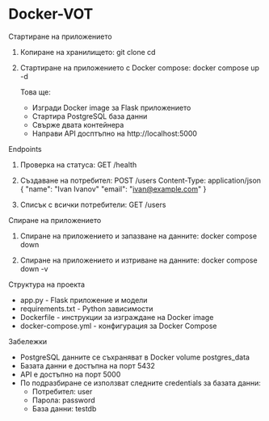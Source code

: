# Docker-VOT

Стартиране на  приложението

  1. Копиране на хранилището:
       git clone <repository-url>
       cd <repository-name>

  2. Стартиране на приложението с Docker compose:
       docker compose up -d

     Това ще:
     - Изгради Docker image за Flask приложението
     - Стартира PostgreSQL база данни
     - Свърже двата контейнера
     - Направи API досптъпно на http://localhost:5000

Endpoints

  1. Проверка на статуса:
       GET /health

  2. Създаване на потребител:
       POST /users
       Content-Type: application/json
       {
           "name": "Ivan Ivanov"
           "email": "ivan@example.com"
       }

  3. Списък с всички потребители:
       GET /users

Спиране на приложението

  1. Спиране на приложението и запазване на данните:
        docker compose down
     
  2. Спиране на приложението и изтриване на данните:
       docker compose down -v

Структура на проекта

  - app.py - Flask приложение и модели
  - requirements.txt - Python зависимости
  - Dockerfile - инструкции за изграждане на Docker image
  - docker-compose.yml - конфигурация за Docker Compose
     
Забележки

  - PostgreSQL данните се съхраняват в Docker volume postgres_data
  - Базата данни е достъпна на порт 5432
  - API е достъпно на порт 5000
  - По подразбиране се използват следните credentials за базата данни:
      - Потребител: user
      - Парола: password
      - База данни: testdb
